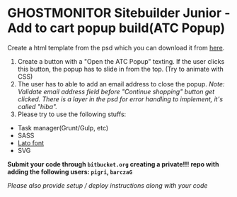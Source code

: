 # GHOSTMONITOR Sitebuilder Junior - Add to cart popup build(ATC Popup)
Create a html template from the psd which you can download it from [here]().
1. Create a button with a "Open the ATC Popup" texting. If the user clicks this button, the popup has to slide in from the top. (Try to animate with CSS)
2. The user has to able to add an email address to close the popup.
_Note: Validate email address field before "Continue shopping" button get clicked. There is a layer in the psd for error handling to implement, it's called "hiba"._
4. Please try to use the following stuffs:
- Task manager(Grunt/Gulp, etc)
- SASS
- [Lato font](https://fonts.google.com/specimen/Lato)
- SVG

__Submit your code through `bitbucket.org` creating a private!!! repo with adding the following users: `pigri`, `barczaG`__

_Please also provide setup / deploy instructions along with your code_
